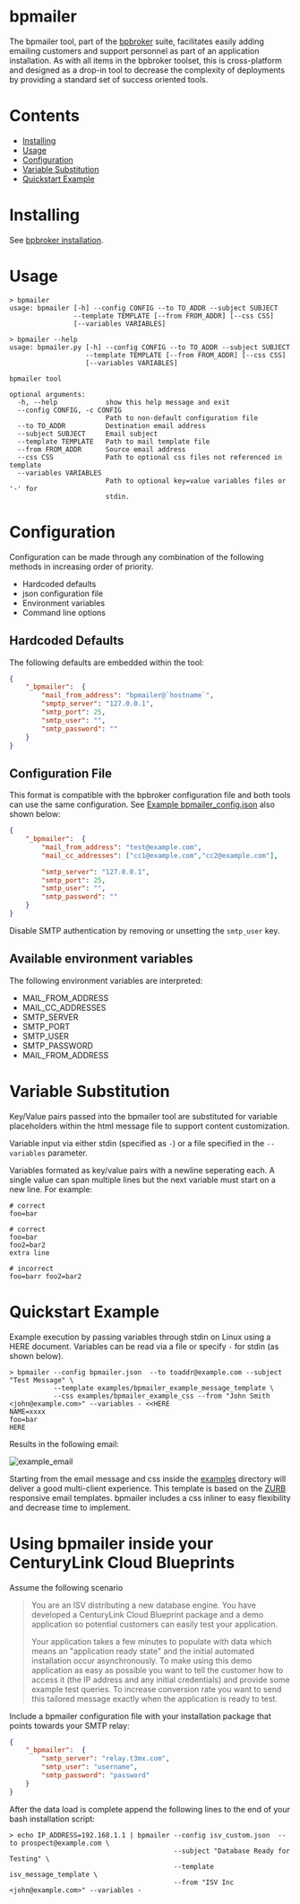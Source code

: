 
# bpmailer

The bpmailer tool, part of the [bpbroker](README.md) suite, facilitates easily adding emailing customers and support personnel as part of an application installation.
As with all items in the bpbroker toolset, this is cross-platform and designed as a drop-in tool to decrease the complexity of deployments by providing a standard set of
success oriented tools.

# Contents
* [Installing](#installing)
* [Usage](#usage)
* [Configuration](#configuration)
* [Variable Substitution](#variable-substitution)
* [Quickstart Example](#quickstart-example)

# Installing
See [bpbroker installation](README.md#installing).


# Usage
```shell
> bpmailer
usage: bpmailer [-h] --config CONFIG --to TO_ADDR --subject SUBJECT
                --template TEMPLATE [--from FROM_ADDR] [--css CSS]
                [--variables VARIABLES]

> bpmailer --help
usage: bpmailer.py [-h] --config CONFIG --to TO_ADDR --subject SUBJECT
                   --template TEMPLATE [--from FROM_ADDR] [--css CSS]
                   [--variables VARIABLES]

bpmailer tool

optional arguments:
  -h, --help            show this help message and exit
  --config CONFIG, -c CONFIG
                        Path to non-default configuration file
  --to TO_ADDR          Destination email address
  --subject SUBJECT     Email subject
  --template TEMPLATE   Path to mail template file
  --from FROM_ADDR      Source email address
  --css CSS             Path to optional css files not referenced in template
  --variables VARIABLES
                        Path to optional key=value variables files or '-' for
                        stdin.
```


# Configuration
Configuration can be made through any combination of the following methods in increasing order of priority.
* Hardcoded defaults
* json configuration file
* Environment variables
* Command line options

## Hardcoded Defaults
The following defaults are embedded within the tool:
```json
{
    "_bpmailer":  {
		"mail_from_address": "bpmailer@`hostname`",
        "smptp_server": "127.0.0.1",
        "smtp_port": 25,
        "smtp_user": "",
        "smtp_password": ""
    }
}
```

## Configuration File
This format is compatible with the bpbroker configuration file and both tools can use the same configuration.
See [Example bpmailer_config.json](examples/bpmailer_example_config.json) also shown below:
```json
{
	"_bpmailer":  {
		"mail_from_address": "test@example.com",
		"mail_cc_addresses": ["cc1@example.com","cc2@example.com"],

		"smtp_server": "127.0.0.1",
		"smtp_port": 25,
		"smtp_user": "",
		"smtp_password": ""
	}
}
```

Disable SMTP authentication by removing or unsetting the `smtp_user` key.

## Available environment variables
The following environment variables are interpreted:
* MAIL_FROM_ADDRESS
* MAIL_CC_ADDRESSES
* SMTP_SERVER
* SMTP_PORT
* SMTP_USER
* SMTP_PASSWORD
* MAIL_FROM_ADDRESS

# Variable Substitution
Key/Value pairs passed into the bpmailer tool are substituted for variable placeholders within the html message file to support content customization.

Variable input via either stdin (specified as `-`) or a file specified in the `--variables` parameter.

Variables formated as key/value pairs with a newline seperating each.  A single value can span multiple lines but  the next variable must start
on a new line.  For example:

```shell
# correct
foo=bar

# correct
foo=bar
foo2=bar2
extra line

# incorrect
foo=barr foo2=bar2
```

# Quickstart Example
Example execution by passing variables through stdin on Linux using a HERE document.  Variables can be read via a file or specify `-` for stdin (as shown below).
```shell
> bpmailer --config bpmailer.json  --to toaddr@example.com --subject "Test Message" \
           --template examples/bpmailer_example_message_template \
           --css examples/bpmailer_example_css --from "John Smith <john@example.com>" --variables - <<HERE
NAME=xxxx
foo=bar
HERE
```

Results in the following email:

![example_email](md_assets/bpmailer_exmaple_email.png)

Starting from the email message and css inside the [examples](examples) directory will deliver a good multi-client experience.  This template is based on the
[ZURB](http://zurb.com/playground/responsive-email-templates) responsive email templates.  bpmailer includes a css inliner to easy flexibility and decrease time
to implement.

# Using bpmailer inside your CenturyLink Cloud Blueprints
Assume the following scenario

> You are an ISV distributing a new database engine.  You have developed a CenturyLink Cloud Blueprint package and a demo application so potential
> customers can easily test your application.  
>
> Your application takes a few minutes to populate with data which means an "application ready state" and the initial automated installation
> occur asynchronously.  To make using this demo application as easy as possible you want to tell the customer how to access it (the IP address
> and any initial credentials) and provide some example test queries.  To increase conversion rate you want to send this tailored message exactly
> when the application is ready to test.

Include a bpmailer configuration file with your installation package that points towards your SMTP relay:
```json
{
	"_bpmailer":  {
		"smtp_server": "relay.t3mx.com",
		"smtp_user": "username",
		"smtp_password": "password"
	}
}
```

After the data load is complete append the following lines to the end of your bash installation script:
```shell
> echo IP_ADDRESS=192.168.1.1 | bpmailer --config isv_custom.json  --to prospect@example.com \
                                         --subject "Database Ready for Testing" \
                                         --template isv_message_template \
										 --from "ISV Inc <john@example.com>" --variables - 
```


